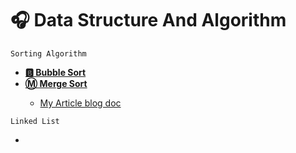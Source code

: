 <h1> 🎧 Data Structure And Algorithm</h1>

`Sorting Algorithm`
<ul>
<li>
<b> 
<a href="https://github.com/bappasahabapi/Level-1-ProblemSet-div-3-/tree/main/00-Algorithm/01-Bubble-Sort-Related-Problems-And-Solved"> 🅱️ Bubble Sort 
</a> 
</b>
</li>


<li>
<b> 
<a href="https://github.com/bappasahabapi/Level-1-ProblemSet-div-3-/tree/main/00-Algorithm/02-Merge-Sort-Related-Problems-And-Solved"> Ⓜ️ Merge Sort 
</a> 
</b>
</li>

-    [My Article blog doc](https://dev.to/bappasahabapi/merge-sort-implementation-1la1)
</ul> 

`Linked List` 

-  